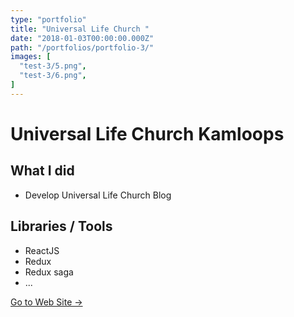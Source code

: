 ```yaml
---
type: "portfolio"
title: "Universal Life Church "
date: "2018-01-03T00:00:00.000Z"
path: "/portfolios/portfolio-3/"
images: [
  "test-3/5.png",
  "test-3/6.png",
]
---
```


# Universal Life Church Kamloops

## What I did
- Develop Universal Life Church Blog

## Libraries / Tools
- ReactJS
- Redux
- Redux saga
- ...

[Go to Web Site →](https://github.com/aomcloudenterprise/universal-life-church)
